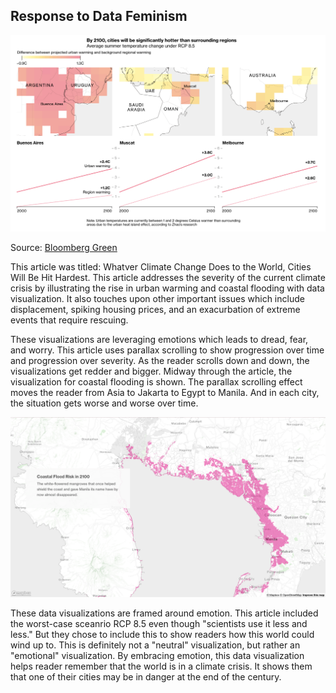 ## Response to Data Feminism

<p align="center">
<img src="assets/bloomberg-2021-cities-climate-victims_warming.png">
</p>

Source: [Bloomberg Green](https://www.bloomberg.com/graphics/2021-cities-climate-victims/)


This article was titled: Whatver Climate Change Does to the World, Cities Will Be Hit Hardest. This article addresses the severity of the current climate crisis by illustrating the rise in urban warming and coastal flooding with data visualization. It also touches upon other important issues which include displacement, spiking housing prices, and an exacurbation of extreme events that require rescuing. 

These visualizations are leveraging emotions which leads to dread, fear, and worry. This article uses parallax scrolling to show progression over time and progression over severity. As the reader scrolls down and down, the visualizations get redder and bigger. Midway through the article, the visualization for coastal flooding is shown. The parallax scrolling effect moves the reader from Asia to Jakarta to Egypt to Manila. And in each city, the situation gets worse and worse over time. 
<p align="center">
<img src="assets/bloomberg-2021-cities-climate-victims_coastal-flooding.png">
</p>

These data visualizations are framed around emotion. This article included the worst-case sceanrio RCP 8.5 even though "scientists use it less and less." But they chose to include this to show readers how this world could wind up to. This is definitely not a "neutral" visualization, but rather an "emotional" visualization. By embracing emotion, this data visualization helps reader remember that the world is in a climate crisis. It shows them that one of their cities may be in danger at the end of the century.    
